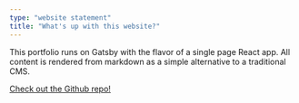 ```yaml
---
type: "website statement"
title: "What's up with this website?"
---
```


This portfolio runs on Gatsby with the flavor of a single page React app. All content is rendered from markdown as a simple alternative to a traditional CMS. 

[Check out the Github repo!](https://github.com/petereberle/petereberle.portfolio)

